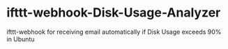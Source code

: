 # ifttt-webhook-Disk-Usage-Analyzer
ifttt-webhook for receiving email automatically if Disk Usage exceeds 90% in Ubuntu
